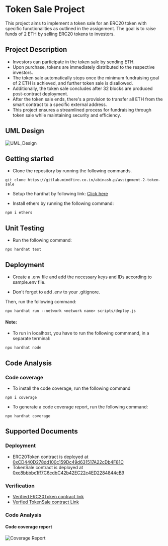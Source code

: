 # Token Sale Project

This project aims to implement a token sale for an ERC20 token with specific functionalities as outlined in the assignment. The goal is to raise funds of 2 ETH by selling ERC20 tokens to investors.

## Project Description
- Investors can participate in the token sale by sending ETH.
- Upon purchase, tokens are immediately distributed to the respective investors. 
- The token sale automatically stops once the minimum fundraising goal of 2 ETH is achieved, and further token sale is disallowed.
- Additionally, the token sale concludes after 32 blocks are produced post-contract deployment. 
- After the token sale ends, there's a provision to transfer all ETH from the smart contract to a specific external address.
- This project ensures a streamlined process for fundraising through token sale while maintaining security and efficiency.

## UML Design
![UML_Design](https://www.plantuml.com/plantuml/dpng/hLPXQ-is5FsUNt5XNsJQmdYmCSesNbgI4TQNb2HqOwCOnRv9j2TBHfAJXctljw-M5KjMt3GR-zRUUyxLrTMvn_ce3LMcAlX0hlx0pC03Rb3aVmu006xWKR4TDGWxgXXTSTGsVWMFrOgpB0f_1QCNWqfG3kjAP8P9eKdIPSG9VqIS-G9F3FUTyD-30HC6rPfc29FPNg1g6frAqEQqJzoXC61nUilAfQ92hr4fp4cfSCTafMto5cYUAzGQcCZn1VDhWVl-JE9kQbojjZWveIIti9AIEuAiSoI17SDz2wblb76gDGINkMdFJ2t91W4AcRCrGmLIy8E5jxFDfD16LPcHFdP9WxvKqEgNOwijBfhxQ7x_uUkb_8pYWk4VPqxMIXQdSmOZUu8xoYkyXOe9y-6RRvEWtB0ibNnD4zd_Rg1B53cgzuj6xqWKPgnaA4nBlGPQo4eOp-ayABMj8F4ddgT51uwLB8YEgV-w2oCDvOkgBFcX5PS3EiIASYeodAq9pJ9P1QNxyPHpkQyPqOpzRC_pSynOGRac2PILSXF_pYlTomUEUjT6CR61LD02ev0-52l9NT0T16bmQvSgQ5dMXD-Fx_x3ZqVuCwHk1heB3h5nAA0_G-aiAcrde-Eb5DByXaeExLkH-CbwzhI-QthhxdaDpJtRW6FyRse1L--_oltgRRd7h7T6qN6QUWWaELxQ1PjHnE6kqjjwBdb6v37KwxjZITVnnIBYrHbX1-PeXRsW74UrN-aB7D8oz6EbiYtLc9DLTUZrhtYGGOdwl8MHPVbAjsCQLoBNSyeqvhq4c_-5cMskw5wGCwNlKE2QPOogm_sMYWtcHF8yYFPqAd1_3f1uBsYdTVBbyounR48HeAI7Uf2myWT59h6Hb4CKGv7VSPbzZi9sBwamy6duQxgS_JoQfiEduUHXUFSmIiUpUReOFepUvpoEvkba-ZHQB6Vpjz3tiyKodOtJsNJKi2AWVRvcB9BdBcatcEbwKCFCi1qwzsdC12PYXxhsb7NzhCr_mSDVW-bABCom0liOM-gZzlZaJUjiZty6vluwSKTDEKwbQPedIPpUKSxonYzcQYelyi_K1E88J2nTnT8Bv78izBfZpTgHv9ZgzdZQ4fhjiByhRMHPFmtnlwUY6n_RjmiKh0P9urKv-ylCsxVTtwKCIxtrOsw3fWDhp_3vdoJbiQNQnCYjIszosL7gAIJKQpF296vi7EgLf6Ujsr4YjxoGv5L-4OKvi5HzuEWIZStQg_JEQOu5POA9ZNiqYm-G4CpxfP58_aHvXITRyFwUH9-ikkOd-jBOw8uoNWjzB9LJg_-AzJ8UKRLZU1DyBxMPhMS2BIN6rKu_QHRY-xzkRi3-EGW2tkQ3gFyi32OUS4A8lxKnzoEAl2huFm00)

## Getting started
- Clone the repository by running the following commands.

```
git clone https://gitlab.mindfire.co.in/abinash.p/assignment-2-token-sale
```

- Setup the hardhat by following link: [Click here](https://hardhat.org/hardhat-runner/docs/getting-started)

- Install ethers by running the following command:
```
npm i ethers
```

## Unit Testing
- Run the following command:
```
npx hardhat test
```

## Deployment

- Create a .env file and add the necessary keys and IDs according to sample.env file.

- Don't forget to add .env to your .gitignore.

Then, run the following command:

```
npx hardhat run --network <network name> scripts/deploy.js
```

#### Note: 

- To run in localhost, you have to run the following commmand, in a separate terminal: 
```
npx hardhat node
```

## Code Analysis

### Code coverage
- To install the code coverage, run the following command
```
npm i coverage
```
- To generate a code coverage report, run the following command:
```
npx hardhat coverage
```

## Supported Documents

### Deployment
- ERC20Token contract is deployed at [0xCD440D278dd100c159Dc49d631517A22cDb4F81C](https://sepolia.etherscan.io/address/0xcd440d278dd100c159dc49d631517a22cdb4f81c)
- TokenSale contract is deployed at [0xc8bbbbc1ff7C6cdbC42b42EC22c4ED2284844cB9](https://sepolia.etherscan.io/address/0xc8bbbbc1ff7c6cdbc42b42ec22c4ed2284844cb9)

### Verification
- [Verified ERC20Token contract link ](https://sepolia.etherscan.io/address/0xCD440D278dd100c159Dc49d631517A22cDb4F81C#code)
- [Verfied TokenSale contract Link](https://sepolia.etherscan.io/address/0xc8bbbbc1ff7C6cdbC42b42EC22c4ED2284844cB9#code)

### Code Analysis

#### Code coverage report
![Coverage Report](https://gitlab.mindfire.co.in/abinash.p/assignment-2-token-sale/uploads/cf4a022922c054ddcad78ade4d612b39/image.png)